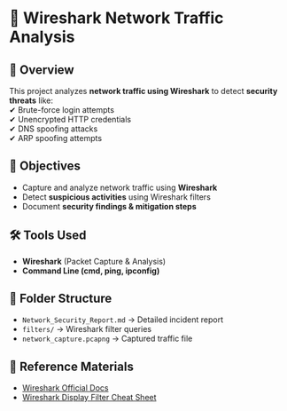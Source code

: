 # 🚀 Wireshark Network Traffic Analysis

## 📌 Overview  
This project analyzes **network traffic using Wireshark** to detect **security threats** like:  
✔ Brute-force login attempts  
✔ Unencrypted HTTP credentials  
✔ DNS spoofing attacks  
✔ ARP spoofing attempts  

## 🎯 Objectives  
- Capture and analyze network traffic using **Wireshark**  
- Detect **suspicious activities** using Wireshark filters  
- Document **security findings & mitigation steps**  

## 🛠️ Tools Used  
- **Wireshark** (Packet Capture & Analysis)  
- **Command Line (cmd, ping, ipconfig)**  

## 📂 Folder Structure  
- `Network_Security_Report.md` → Detailed incident report  
- `filters/` → Wireshark filter queries   
- `network_capture.pcapng` → Captured traffic file  

## 📖 Reference Materials  
- [Wireshark Official Docs](https://www.wireshark.org/docs/)  
- [Wireshark Display Filter Cheat Sheet](https://packetlife.net/media/library/13/Wireshark_Display_Filters.pdf)  
